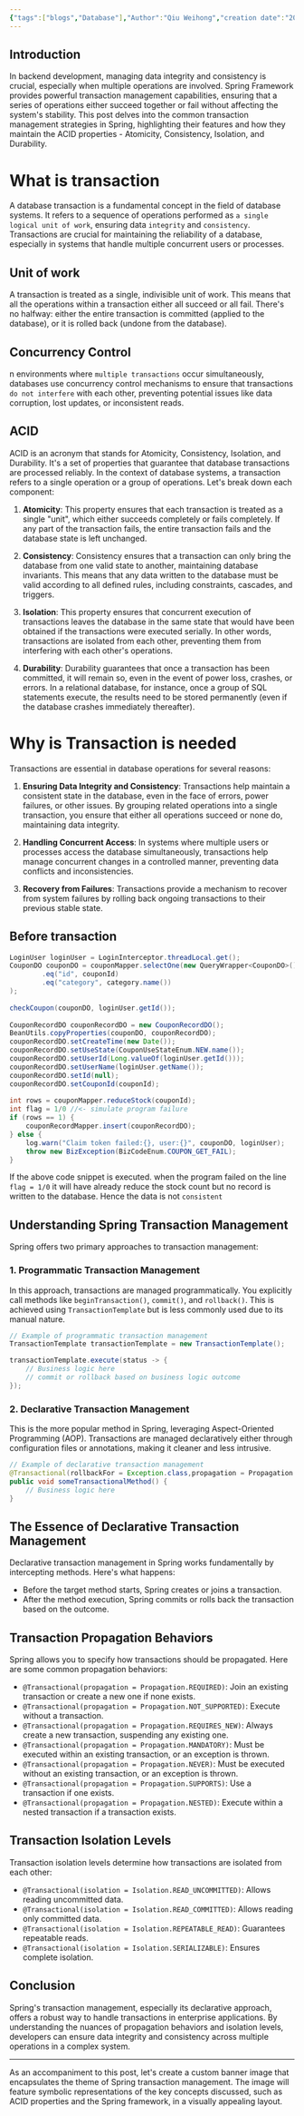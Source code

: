 ```yaml
---
{"tags":["blogs","Database"],"Author":"Qiu Weihong","creation date":"2023-11-12 20:18","modification date":"Sunday 12th November 2023 20:18:33","publish":null,"priority":null,"topics":["Backend Essential"],"banner":"https://infitniteloop.s3.ap-southeast-1.amazonaws.com/banner/db-transaction.png","dg-publish":true,"permalink":"/blogs/backend-development-essentials/a-guide-to-database-transaction/","dgPassFrontmatter":true,"created":"2023-11-12T20:18:33.124+08:00","updated":"2023-11-12T21:29:58.387+08:00"}
---
```



## Introduction

In backend development, managing data integrity and consistency is crucial, especially when multiple operations are involved. Spring Framework provides powerful transaction management capabilities, ensuring that a series of operations either succeed together or fail without affecting the system's stability. This post delves into the common transaction management strategies in Spring, highlighting their features and how they maintain the ACID properties - Atomicity, Consistency, Isolation, and Durability.

# What is transaction
A database transaction is a fundamental concept in the field of database systems. It refers to a sequence of operations performed as `a single logical unit of work`, ensuring data `integrity` and `consistency`. Transactions are crucial for maintaining the reliability of a database, especially in systems that handle multiple concurrent users or processes.
## Unit of work
A transaction is treated as a single, indivisible unit of work. This means that all the operations within a transaction either all succeed or all fail. There's no halfway: either the entire transaction is committed (applied to the database), or it is rolled back (undone from the database).

## Concurrency Control
n environments where `multiple transactions` occur simultaneously, databases use concurrency control mechanisms to ensure that transactions `do not interfere` with each other, preventing potential issues like data corruption, lost updates, or inconsistent reads.
## ACID
ACID is an acronym that stands for Atomicity, Consistency, Isolation, and Durability. It's a set of properties that guarantee that database transactions are processed reliably. In the context of database systems, a transaction refers to a single operation or a group of operations. Let's break down each component:

1. **Atomicity**: This property ensures that each transaction is treated as a single "unit", which either succeeds completely or fails completely. If any part of the transaction fails, the entire transaction fails and the database state is left unchanged.
    
2. **Consistency**: Consistency ensures that a transaction can only bring the database from one valid state to another, maintaining database invariants. This means that any data written to the database must be valid according to all defined rules, including constraints, cascades, and triggers.
    
3. **Isolation**: This property ensures that concurrent execution of transactions leaves the database in the same state that would have been obtained if the transactions were executed serially. In other words, transactions are isolated from each other, preventing them from interfering with each other's operations.
    
4. **Durability**: Durability guarantees that once a transaction has been committed, it will remain so, even in the event of power loss, crashes, or errors. In a relational database, for instance, once a group of SQL statements execute, the results need to be stored permanently (even if the database crashes immediately thereafter).
# Why is Transaction is needed
Transactions are essential in database operations for several reasons:

1. **Ensuring Data Integrity and Consistency**: Transactions help maintain a consistent state in the database, even in the face of errors, power failures, or other issues. By grouping related operations into a single transaction, you ensure that either all operations succeed or none do, maintaining data integrity.
    
2. **Handling Concurrent Access**: In systems where multiple users or processes access the database simultaneously, transactions help manage concurrent changes in a controlled manner, preventing data conflicts and inconsistencies.
    
3. **Recovery from Failures**: Transactions provide a mechanism to recover from system failures by rolling back ongoing transactions to their previous stable state.
## Before transaction
```java
LoginUser loginUser = LoginInterceptor.threadLocal.get();  
CouponDO couponDO = couponMapper.selectOne(new QueryWrapper<CouponDO>()  
        .eq("id", couponId)  
        .eq("category", category.name())  
);  
  
checkCoupon(couponDO, loginUser.getId());  
  
CouponRecordDO couponRecordDO = new CouponRecordDO();  
BeanUtils.copyProperties(couponDO, couponRecordDO);  
couponRecordDO.setCreateTime(new Date());  
couponRecordDO.setUseState(CouponUseStateEnum.NEW.name());  
couponRecordDO.setUserId(Long.valueOf(loginUser.getId()));  
couponRecordDO.setUserName(loginUser.getName());  
couponRecordDO.setId(null);  
couponRecordDO.setCouponId(couponId);  
  
int rows = couponMapper.reduceStock(couponId);  
int flag = 1/0 //<- simulate program failure
if (rows == 1) {  
    couponRecordMapper.insert(couponRecordDO);  
} else {  
    log.warn("Claim token failed:{}, user:{}", couponDO, loginUser);  
    throw new BizException(BizCodeEnum.COUPON_GET_FAIL);  
}
```
If the above code snippet is executed. when the program failed on the line `flag = 1/0` it will have already reduce the stock count but no record is written to the database. Hence the data is not `consistent`


## Understanding Spring Transaction Management

Spring offers two primary approaches to transaction management:

### 1. **Programmatic Transaction Management**

In this approach, transactions are managed programmatically. You explicitly call methods like `beginTransaction()`, `commit()`, and `rollback()`. This is achieved using `TransactionTemplate` but is less commonly used due to its manual nature.

```java
// Example of programmatic transaction management
TransactionTemplate transactionTemplate = new TransactionTemplate();

transactionTemplate.execute(status -> {
    // Business logic here
    // commit or rollback based on business logic outcome
});
```

### 2. **Declarative Transaction Management**

This is the more popular method in Spring, leveraging Aspect-Oriented Programming (AOP). Transactions are managed declaratively either through configuration files or annotations, making it cleaner and less intrusive.

```java
// Example of declarative transaction management
@Transactional(rollbackFor = Exception.class,propagation = Propagation.REQUIRED)
public void someTransactionalMethod() {
    // Business logic here
}
```

## The Essence of Declarative Transaction Management

Declarative transaction management in Spring works fundamentally by intercepting methods. Here's what happens:

- Before the target method starts, Spring creates or joins a transaction.
- After the method execution, Spring commits or rolls back the transaction based on the outcome.

## Transaction Propagation Behaviors

Spring allows you to specify how transactions should be propagated. Here are some common propagation behaviors:

- `@Transactional(propagation = Propagation.REQUIRED)`: Join an existing transaction or create a new one if none exists.
- `@Transactional(propagation = Propagation.NOT_SUPPORTED)`: Execute without a transaction.
- `@Transactional(propagation = Propagation.REQUIRES_NEW)`: Always create a new transaction, suspending any existing one.
- `@Transactional(propagation = Propagation.MANDATORY)`: Must be executed within an existing transaction, or an exception is thrown.
- `@Transactional(propagation = Propagation.NEVER)`: Must be executed without an existing transaction, or an exception is thrown.
- `@Transactional(propagation = Propagation.SUPPORTS)`: Use a transaction if one exists.
- `@Transactional(propagation = Propagation.NESTED)`: Execute within a nested transaction if a transaction exists.

## Transaction Isolation Levels

Transaction isolation levels determine how transactions are isolated from each other:

- `@Transactional(isolation = Isolation.READ_UNCOMMITTED)`: Allows reading uncommitted data.
- `@Transactional(isolation = Isolation.READ_COMMITTED)`: Allows reading only committed data.
- `@Transactional(isolation = Isolation.REPEATABLE_READ)`: Guarantees repeatable reads.
- `@Transactional(isolation = Isolation.SERIALIZABLE)`: Ensures complete isolation.

## Conclusion

Spring's transaction management, especially its declarative approach, offers a robust way to handle transactions in enterprise applications. By understanding the nuances of propagation behaviors and isolation levels, developers can ensure data integrity and consistency across multiple operations in a complex system.

---

As an accompaniment to this post, let's create a custom banner image that encapsulates the theme of Spring transaction management. The image will feature symbolic representations of the key concepts discussed, such as ACID properties and the Spring framework, in a visually appealing layout.